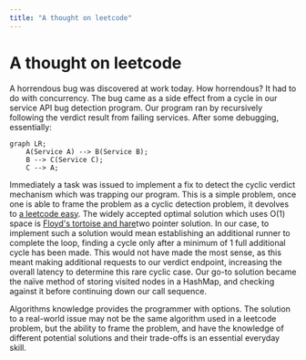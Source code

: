 ```yaml
---
title: "A thought on leetcode"
---
```

# A thought on leetcode
A horrendous bug was discovered at work today. How horrendous? It had to do with concurrency. The bug came as a side effect from a cycle in our service API bug detection program. Our program ran by recursively following the verdict result from failing services. After some debugging, essentially:
```mermaid
graph LR;
	A(Service A) --> B(Service B);
	B --> C(Service C);
	C --> A;
```
Immediately a task was issued to implement a fix to detect the cyclic verdict mechanism which was trapping our program. This is a simple problem, once one is able to frame the problem as a cyclic detection problem, it devolves to [a leetcode easy](https://leetcode.com/problems/linked-list-cycle/). The widely accepted optimal solution which uses O(1) space is [Floyd's tortoise and hare](https://en.wikipedia.org/wiki/Cycle_detection#Floyd's_tortoise_and_hare)two pointer solution. In our case, to implement such a solution would mean establishing an additional runner to complete the loop, finding a cycle only after a minimum of 1 full additional cycle has been made. This would not have made the most sense, as this meant making additional requests to our verdict endpoint, increasing the overall latency to determine this rare cyclic case. Our go-to solution became the naïve method of storing visited nodes in a HashMap, and checking against it before continuing down our call sequence.

Algorithms knowledge provides the programmer with options. The solution to a real-world issue may not be the same algorithm used in a leetcode problem, but the ability to frame the problem, and have the knowledge of different potential solutions and their trade-offs is an essential everyday skill.
